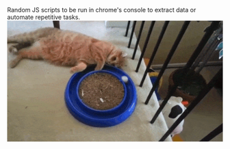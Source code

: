 Random JS scripts to be run in chrome's console to extract data or automate repetitive tasks.
![](https://raw.githubusercontent.com/mohmousad/lazy-scripts/master/cat.gif)

